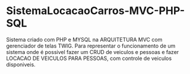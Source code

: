 # SistemaLocacaoCarros-MVC-PHP-SQL

Sistema criado com PHP e MYSQL na ARQUITETURA MVC com gerenciador de telas TWIG. Para representar o funcionamento de um sistema onde é possivel fazer um CRUD de veiculos e pessoas e fazer LOCACAO DE VEICULOS PARA PESSOAS, com controle de veiculos disponiveis.
